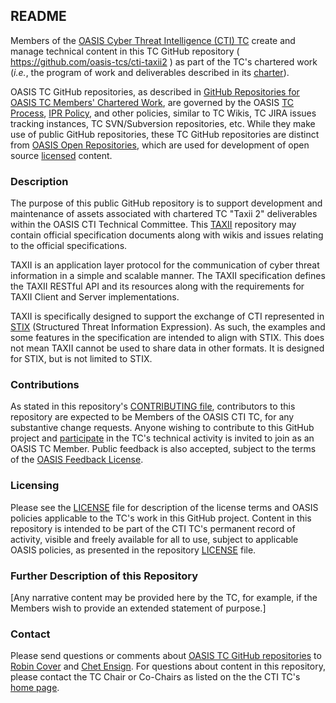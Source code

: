 <div>
<h2>README</h2>

<p>Members of the <a href="https://www.oasis-open.org/committees/cti/">OASIS Cyber Threat Intelligence (CTI) TC</a> create and manage technical content in this TC GitHub repository ( <a href="https://github.com/oasis-tcs/cti-taxii2">https://github.com/oasis-tcs/cti-taxii2</a> ) as part of the TC's chartered work (<i>i.e.</i>, the program of work and deliverables described in its <a href="https://www.oasis-open.org/committees/cti/charter.php">charter</a>).</p>

<p>OASIS TC GitHub repositories, as described in <a href="https://www.oasis-open.org/resources/tcadmin/github-repositories-for-oasis-tc-members-chartered-work">GitHub Repositories for OASIS TC Members' Chartered Work</a>, are governed by the OASIS <a href="https://www.oasis-open.org/policies-guidelines/tc-process">TC Process</a>, <a href="https://www.oasis-open.org/policies-guidelines/ipr">IPR Policy</a>, and other policies, similar to TC Wikis, TC JIRA issues tracking instances, TC SVN/Subversion repositories, etc.  While they make use of public GitHub repositories, these TC GitHub repositories are distinct from <a href="https://www.oasis-open.org/resources/open-repositories">OASIS Open Repositories</a>, which are used for development of open source <a href="https://www.oasis-open.org/resources/open-repositories/licenses">licensed</a> content.</p>
</div>

<div>
<h3>Description</h3>
<p>The purpose of this public GitHub repository is to support development and maintenance of assets associated with chartered TC "Taxii 2" deliverables within the OASIS CTI Technical Committee. This <a href="http://docs.oasis-open.org/cti/taxii/">TAXII</a> repository may contain official specification documents along with wikis and issues relating to the official specifications.</p>

<p>TAXII is an application layer protocol for the communication of cyber threat information in a simple and scalable manner. The TAXII specification defines the TAXII RESTful API and its resources along with the requirements for TAXII Client and Server implementations.</p>

<p>TAXII is specifically designed to support the exchange of CTI represented in <a href="http://docs.oasis-open.org/cti/stix/">STIX</a> (Structured Threat Information Expression). As such, the examples and some features in the specification are intended to align with STIX. This does not mean TAXII cannot be used to share
data in other formats.  It is designed for STIX, but is not limited to STIX.</p>

</div>

<div>
<h3>Contributions</h3>
<p>As stated in this repository's <a href="https://github.com/oasis-tcs/cti-taxii2/blob/master/CONTRIBUTING.md">CONTRIBUTING file</a>, contributors to this repository are expected to be Members of the OASIS CTI TC, for any substantive change requests.  Anyone wishing to contribute to this GitHub project and <a href="https://www.oasis-open.org/join/participation-instructions">participate</a> in the TC's technical activity is invited to join as an OASIS TC Member.  Public feedback is also accepted, subject to the terms of the <a href="https://www.oasis-open.org/policies-guidelines/ipr#appendixa">OASIS Feedback License</a>.</p>
</div>



<div>
<h3>Licensing</h3>
<p>Please see the <a href="https://github.com/oasis-tcs/cti-taxii2/blob/master/LICENSE.md">LICENSE</a> file for description of the license terms and OASIS policies applicable to the TC's work in this GitHub project. Content in this repository is intended to be part of the CTI TC's permanent record of activity, visible and freely available for all to use, subject to applicable OASIS policies, as presented in the repository <a href="https://github.com/oasis-tcs/cti-taxii2/blob/master/LICENSE.md">LICENSE</a> file.</p>
</div>

<div>
<h3>Further Description of this Repository</h3>

<p>[Any narrative content may be provided here by the TC, for example, if the Members wish to provide an extended statement of purpose.]</p>
</div>

<div>

<h3>Contact</h3>
<p>Please send questions or comments about <a href="https://www.oasis-open.org/resources/tcadmin/github-repositories-for-oasis-tc-members-chartered-work">OASIS TC GitHub repositories</a> to <a href="mailto:robin@oasis-open.org">Robin Cover</a> and <a href="mailto:chet.ensign@oasis-open.org">Chet Ensign</a>.  For questions about content in this repository, please contact the TC Chair or Co-Chairs as listed on the the CTI TC's <a href="https://www.oasis-open.org/committees/cti/">home page</a>.</p>
</div>

